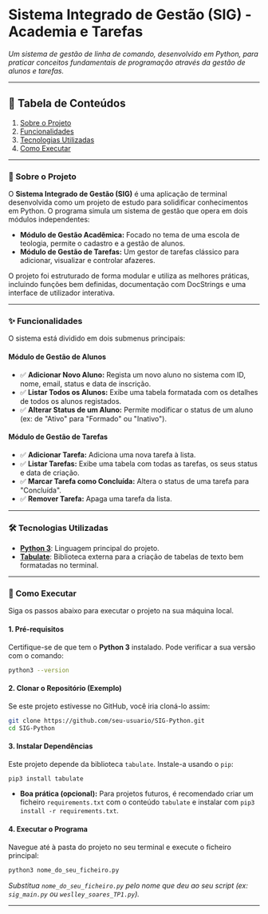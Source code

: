 
# Sistema Integrado de Gestão (SIG) - Academia e Tarefas

*Um sistema de gestão de linha de comando, desenvolvido em Python, para praticar conceitos fundamentais de programação através da gestão de alunos e tarefas.*

-----

## 📜 Tabela de Conteúdos

1.  [Sobre o Projeto](📖-Sobre-o-Projeto)
2.  [Funcionalidades](✨-Funcionalidades)
3.  [Tecnologias Utilizadas](🛠️-Tecnologias-Utilizadas)
4.  [Como Executar](🚀-Como-Executar)


-----

### 📖 Sobre o Projeto

O **Sistema Integrado de Gestão (SIG)** é uma aplicação de terminal desenvolvida como um projeto de estudo para solidificar conhecimentos em Python. O programa simula um sistema de gestão que opera em dois módulos independentes:

  * **Módulo de Gestão Acadêmica:** Focado no tema de uma escola de teologia, permite o cadastro e a gestão de alunos.
  * **Módulo de Gestão de Tarefas:** Um gestor de tarefas clássico para adicionar, visualizar e controlar afazeres.

O projeto foi estruturado de forma modular e utiliza as melhores práticas, incluindo funções bem definidas, documentação com DocStrings e uma interface de utilizador interativa.

-----

### ✨ Funcionalidades

O sistema está dividido em dois submenus principais:

#### Módulo de Gestão de Alunos

  * ✅ **Adicionar Novo Aluno:** Regista um novo aluno no sistema com ID, nome, email, status e data de inscrição.
  * ✅ **Listar Todos os Alunos:** Exibe uma tabela formatada com os detalhes de todos os alunos registados.
  * ✅ **Alterar Status de um Aluno:** Permite modificar o status de um aluno (ex: de "Ativo" para "Formado" ou "Inativo").

#### Módulo de Gestão de Tarefas

  * ✅ **Adicionar Tarefa:** Adiciona uma nova tarefa à lista.
  * ✅ **Listar Tarefas:** Exibe uma tabela com todas as tarefas, os seus status e data de criação.
  * ✅ **Marcar Tarefa como Concluída:** Altera o status de uma tarefa para "Concluída".
  * ✅ **Remover Tarefa:** Apaga uma tarefa da lista.

-----

### 🛠️ Tecnologias Utilizadas

  * **[Python 3](https://www.python.org/)**: Linguagem principal do projeto.
  * **[Tabulate](https://pypi.org/project/tabulate/)**: Biblioteca externa para a criação de tabelas de texto bem formatadas no terminal.

-----

### 🚀 Como Executar

Siga os passos abaixo para executar o projeto na sua máquina local.

#### 1\. Pré-requisitos

Certifique-se de que tem o **Python 3** instalado. Pode verificar a sua versão com o comando:

```bash
python3 --version
```

#### 2\. Clonar o Repositório (Exemplo)

Se este projeto estivesse no GitHub, você iria cloná-lo assim:

```bash
git clone https://github.com/seu-usuario/SIG-Python.git
cd SIG-Python
```

#### 3\. Instalar Dependências

Este projeto depende da biblioteca `tabulate`. Instale-a usando o `pip`:

```bash
pip3 install tabulate
```

  * **Boa prática (opcional):** Para projetos futuros, é recomendado criar um ficheiro `requirements.txt` com o conteúdo `tabulate` e instalar com `pip3 install -r requirements.txt`.

#### 4\. Executar o Programa

Navegue até à pasta do projeto no seu terminal e execute o ficheiro principal:

```bash
python3 nome_do_seu_ficheiro.py
```

*Substitua `nome_do_seu_ficheiro.py` pelo nome que deu ao seu script (ex: `sig_main.py` ou `weslley_soares_TP1.py`).*

-----

